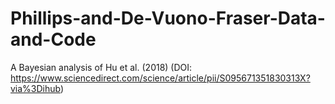 # Phillips-and-De-Vuono-Fraser-Data-and-Code

A Bayesian analysis of Hu et al. (2018) (DOI: https://www.sciencedirect.com/science/article/pii/S095671351830313X?via%3Dihub)

